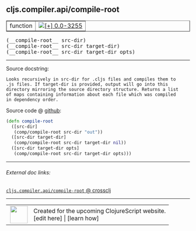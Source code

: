 ## cljs.compiler.api/compile-root



 <table border="1">
<tr>
<td>function</td>
<td><a href="https://github.com/cljsinfo/cljs-api-docs/tree/0.0-3255"><img valign="middle" alt="[+] 0.0-3255" title="Added in 0.0-3255" src="https://img.shields.io/badge/+-0.0--3255-lightgrey.svg"></a> </td>
</tr>
</table>


 <samp>
(__compile-root__ src-dir)<br>
</samp>
 <samp>
(__compile-root__ src-dir target-dir)<br>
</samp>
 <samp>
(__compile-root__ src-dir target-dir opts)<br>
</samp>

---





Source docstring:

```
Looks recursively in src-dir for .cljs files and compiles them to
.js files. If target-dir is provided, output will go into this
directory mirroring the source directory structure. Returns a list
of maps containing information about each file which was compiled
in dependency order.
```


Source code @ [github](https://github.com/clojure/clojurescript/blob/r3255/src/main/clojure/cljs/compiler/api.clj#L67-L78):

```clj
(defn compile-root
  ([src-dir]
   (comp/compile-root src-dir "out"))
  ([src-dir target-dir]
   (comp/compile-root src-dir target-dir nil))
  ([src-dir target-dir opts]
   (comp/compile-root src-dir target-dir opts)))
```

<!--
Repo - tag - source tree - lines:

 <pre>
clojurescript @ r3255
└── src
    └── main
        └── clojure
            └── cljs
                └── compiler
                    └── <ins>[api.clj:67-78](https://github.com/clojure/clojurescript/blob/r3255/src/main/clojure/cljs/compiler/api.clj#L67-L78)</ins>
</pre>

-->

---



###### External doc links:

[`cljs.compiler.api/compile-root` @ crossclj](http://crossclj.info/fun/cljs.compiler.api/compile-root.html)<br>

---

 <table>
<tr><td>
<img valign="middle" align="right" width="48px" src="http://i.imgur.com/Hi20huC.png">
</td><td>
Created for the upcoming ClojureScript website.<br>
[edit here] | [learn how]
</td></tr></table>

[edit here]:https://github.com/cljsinfo/cljs-api-docs/blob/master/cljsdoc/cljs.compiler.api/compile-root.cljsdoc
[learn how]:https://github.com/cljsinfo/cljs-api-docs/wiki/cljsdoc-files

<!--

This information was too distracting to show to readers, but I'll leave it
commented here since it is helpful to:

- pretty-print the data used to generate this document
- and show how to retrieve that data



The API data for this symbol:

```clj
{:ns "cljs.compiler.api",
 :name "compile-root",
 :signature ["[src-dir]"
             "[src-dir target-dir]"
             "[src-dir target-dir opts]"],
 :history [["+" "0.0-3255"]],
 :type "function",
 :full-name-encode "cljs.compiler.api/compile-root",
 :source {:code "(defn compile-root\n  ([src-dir]\n   (comp/compile-root src-dir \"out\"))\n  ([src-dir target-dir]\n   (comp/compile-root src-dir target-dir nil))\n  ([src-dir target-dir opts]\n   (comp/compile-root src-dir target-dir opts)))",
          :title "Source code",
          :repo "clojurescript",
          :tag "r3255",
          :filename "src/main/clojure/cljs/compiler/api.clj",
          :lines [67 78]},
 :full-name "cljs.compiler.api/compile-root",
 :docstring "Looks recursively in src-dir for .cljs files and compiles them to\n.js files. If target-dir is provided, output will go into this\ndirectory mirroring the source directory structure. Returns a list\nof maps containing information about each file which was compiled\nin dependency order."}

```

Retrieve the API data for this symbol:

```clj
;; from Clojure REPL
(require '[clojure.edn :as edn])
(-> (slurp "https://raw.githubusercontent.com/cljsinfo/cljs-api-docs/catalog/cljs-api.edn")
    (edn/read-string)
    (get-in [:symbols "cljs.compiler.api/compile-root"]))
```

-->
